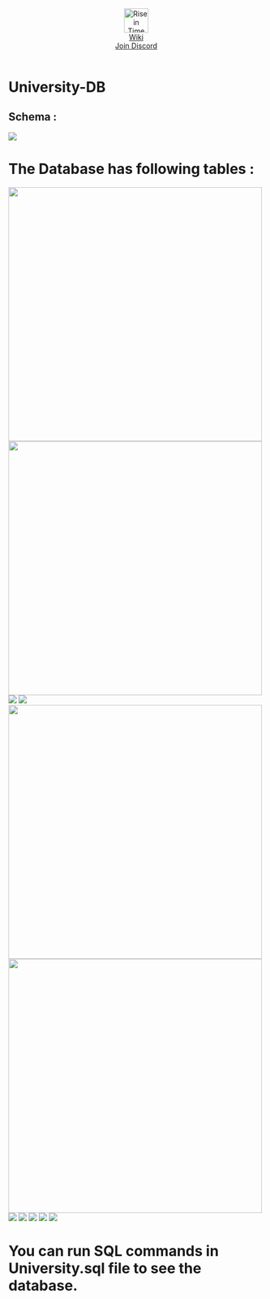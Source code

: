 <header class="flex jc-sb ai-c" data-v-b5bf92e0=""><img src="https://riseintime.com/assets/logo.5a5e9b7a.svg" height="48" alt="Rise in Time Logo" data-v-b5bf92e0=""><nav class="flex jc-fe ai-c" data-v-b5bf92e0=""><a href="https://orb.riseintime.com/" target="_blank" data-v-b5bf92e0="">Wiki</a></nav><a href="https://discord.gg/WWTRgBG" target="_blank" data-v-b5bf92e0=""><div class="header-cfo-button" data-v-b5bf92e0="">Join Discord</div></a></header>

# University-DB

## Schema : 
<img src="images/schema.png" width="">

# The Database has following tables : 
<img src="images/classroom.png" width="500"> <img src="images/department.png" width="500">
<img src="images/instructor.png" width="">
<img src="images/course.png" width="">
<img src="images/student.png" width="500"> <img src="images/takes.png" width="500">
<img src="images/section.png" width="">
<img src="images/teaches.png" width="">
<img src="images/advisor.png" width="">
<img src="images/prereq.png" width="">
<img src="images/time_slot.png" width="">

# You can run SQL commands in University.sql file to see the database.

